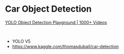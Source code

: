 # Car Object Detection
[YOLO Object Detection Playground | 1000+ Videos](https://www.kaggle.com/sshikamaru/car-object-detection)

<br/>

* YOLO V5
* https://www.kaggle.com/thomasdubail/car-detection
